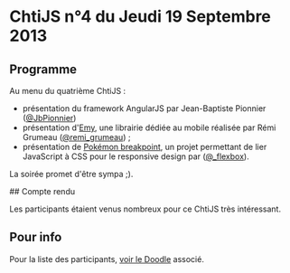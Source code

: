 <!-- varstream
title=ChtiJS #4
description=Découvrez le contenu du ChtiJS n°4 avec les présentations de \
Jean-Baptiste Pionnier sur AngularJS, Rémi Grumeau sur Emy et David Loeuillete \
sur Pokémon Breakpoint.
keywords.+=AngularJS
keywords.+=RWD
keywords.+=CSS
-->

# ChtiJS n°4 du Jeudi 19 Septembre 2013

## Programme

Au menu du quatrième ChtiJS :

* présentation du framework AngularJS par Jean-Baptiste Pionnier
 ([@JbPionnier](https://twitter.com/JbPionnier))
* présentation d'[Emy](https://github.com/remi-grumeau/emy), une librairie
 dédiée au mobile réalisée par Rémi Grumeau
 ([@remi_grumeau](https://twitter.com/remi_grumeau)) ;
* présentation de
 [Pokémon breakpoint](https://github.com/flexbox/pokemon-breakpoint),
 un projet permettant de lier JavaScript à CSS pour le responsive design
 par ([@_flexbox](https://twitter.com/)).

La soirée promet d'être sympa ;).

## Compte rendu

Les participants étaient venus nombreux pour ce ChtiJS très intéressant.

## Pour info

Pour la liste des participants,
 [voir le Doodle](http://doodle.com/bq68aumq2uf7vmk8) associé.

